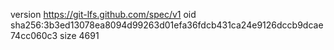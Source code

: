 version https://git-lfs.github.com/spec/v1
oid sha256:3b3ed13078ea8094d99263d01efa36fdcb431ca24e9126dccb9dcae74cc060c3
size 4691
